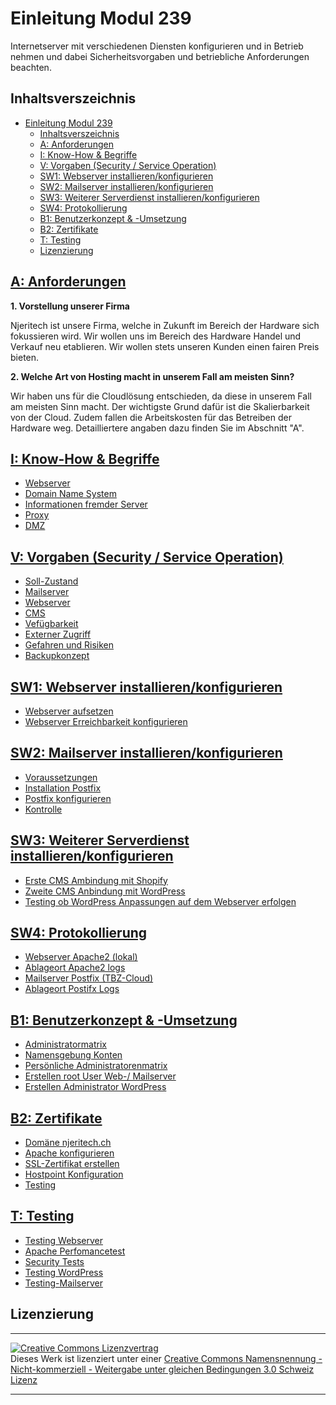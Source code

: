 # Einleitung Modul 239
Internetserver mit verschiedenen Diensten konfigurieren und in Betrieb nehmen und dabei Sicherheitsvorgaben und betriebliche Anforderungen beachten.

## Inhaltsverszeichnis

- [Einleitung Modul 239](#einleitung-modul-239)
  - [Inhaltsverszeichnis](#inhaltsverszeichnis)
  - [A: Anforderungen](#a-anforderungen)
  - [I: Know-How & Begriffe](#i-know-how--begriffe)
  - [V: Vorgaben (Security / Service Operation)](#v-vorgaben-security--service-operation)
  - [SW1: Webserver installieren/konfigurieren](#sw1-webserver-installierenkonfigurieren)
  - [SW2: Mailserver installieren/konfigurieren](#sw2-mailserver-installierenkonfigurieren)
  - [SW3: Weiterer Serverdienst installieren/konfigurieren](#sw3-weiterer-serverdienst-installierenkonfigurieren)
  - [SW4: Protokollierung](#sw4-protokollierung)
  - [B1: Benutzerkonzept & -Umsetzung](#b1-benutzerkonzept---umsetzung)
  - [B2: Zertifikate](#b2-zertifikate)
  - [T: Testing](#t-testing)
  - [Lizenzierung](#lizenzierung)


## [A: Anforderungen](A/README.md)
 **1. Vorstellung unserer Firma**
 
 Njeritech ist unsere Firma, welche in Zukunft im Bereich der Hardware sich fokussieren wird. Wir wollen uns im Bereich des Hardware Handel und Verkauf neu etablieren. Wir wollen stets unseren Kunden einen fairen Preis bieten.

**2. Welche Art von Hosting macht in unserem Fall am meisten Sinn?**

Wir haben uns für die Cloudlösung entschieden, da diese in unserem Fall am meisten Sinn macht. Der wichtigste Grund dafür ist die Skalierbarkeit von der Cloud. Zudem fallen die Arbeitskosten für das Betreiben der Hardware weg. Detailliertere angaben dazu finden Sie im Abschnitt "A".



## [I: Know-How & Begriffe](I/README.md)

- [Webserver](I/README.md/#Webserver)
- [Domain Name System](I/README.md/#Domain_Name_System)
- [Informationen fremder Server](I/README.md/#Informationen_fremder_Server)
- [Proxy](I/README.md/#Proxy)
- [DMZ](I/README.md/#DMZ)

## [V: Vorgaben (Security / Service Operation)](V/README.md)

- [Soll-Zustand](V/README.md/#Soll-Zustand)
- [Mailserver](V/README.md/#Mailserver)
- [Webserver](V/README.md/#Webserver)
- [CMS](V/README.md/#CMS)
- [Vefügbarkeit](V/README.md/#Verfügbarkeit)
- [Externer Zugriff](V/README.md/#Externer_Zugriff)
- [Gefahren und Risiken](V/README.md/#Gefahren_und_Risiken)
- [Backupkonzept](V/README.md/#Backupkonzept)

## [SW1: Webserver installieren/konfigurieren](SW1/README.md)

- [Webserver aufsetzen](V/README.md/#Webserver_aufsetzen)
- [Webserver Erreichbarkeit konfigurieren](I/README.md/#Webserver_Erreichbarkeit_konfigurieren)

## [SW2: Mailserver installieren/konfigurieren](SW2/README.md)

- [Voraussetzungen](SW2/README.md/#Voraussetzungen)
- [Installation Postfix](SW2/README.md/#Installation_Postfix)
- [Postfix konfigurieren](SW2/README.md/#Postfix_konfigurieren)
- [Kontrolle](SW2/README.md/#Kontrolle)

## [SW3: Weiterer Serverdienst installieren/konfigurieren](SW3/README.md)

- [Erste CMS Ambindung mit Shopify](SW3/README.md/#Erste_CMS_Anbindung_mit_Shopify)
- [Zweite CMS Anbindung mit WordPress](SW3/README.md/#Zweite_CMS_Anbindung_mit_WordPress)
- [Testing ob WordPress Anpassungen auf dem Webserver erfolgen](SW3/README.md/#Testing_ob_WordPress_Anpassungen_auf_dem_Webserver_erfolgen:)

## [SW4: Protokollierung](SW4/README.md)

- [Webserver Apache2 (lokal)](SW4/README.md/#Webserver_Apache2_(lokal))
- [Ablageort Apache2 logs](SW4/README.md/#Webserver_Apache2_(lokal)/#Ablageort_Apache2_logs)
- [Mailserver Postfix (TBZ-Cloud)](SW4/README.md/#) 
- [Ablageort Postifx Logs](SW4/README.md/#Mailserver_Postfix_(TBZ-Cloud)/#Ablageort_Postfix_Logs)   

## [B1: Benutzerkonzept & -Umsetzung](B1/README.md)

- [Administratormatrix](B1/README.md/#Administratormatrix)
- [Namensgebung Konten](B1/README.md/#Namensgebung_Konten)
- [Persönliche Administratorenmatrix](B1/README.md/#Persönliche_Administratorenmatrix)
- [Erstellen root User Web-/ Mailserver](B1/README.md/#Erstellen_root_User_Web-/_Mailserver)
- [Erstellen Administrator WordPress](B1/README.md/#Erstellen_Administrator_WordPress)
 
## [B2: Zertifikate](B2/README.md)

- [Domäne njeritech.ch](B2/README.md/#Domäne_njeritech.ch)
- [Apache konfigurieren](B2/README.md/#Apache_konfigurieren)
- [SSL-Zertifikat erstellen](B2/README.md/#SSL-Zertifikat_erstellen_mit_CertBot)
- [Hostpoint Konfiguration](B2/README.md/#Hostpoint_Konfiguration)
- [Testing](B2/README.md/#Testing)

## [T: Testing](T/README.md)

- [Testing Webserver](T/README.md/#Testing_Webserver)
- [Apache Perfomancetest](T/README.md/#Testing_Webserver/#Apache_Perfomancetest)
- [Security Tests](T/README.md/#Testing_Webserver/#Security_Tests)
- [Testing WordPress](T/README.md/#Testing_WordPress)
- [Testing-Mailserver](T/README.md/#Testing-Mailserver)




## Lizenzierung
- - -
<a rel="license" href="http://creativecommons.org/licenses/by-nc-sa/3.0/ch/"><img alt="Creative Commons Lizenzvertrag" style="border-width:0" src="https://i.creativecommons.org/l/by-nc-sa/3.0/ch/88x31.png" /></a><br />Dieses Werk ist lizenziert unter einer <a rel="license" href="http://creativecommons.org/licenses/by-nc-sa/3.0/ch/">Creative Commons Namensnennung - Nicht-kommerziell - Weitergabe unter gleichen Bedingungen 3.0 Schweiz Lizenz</a>

- - -
